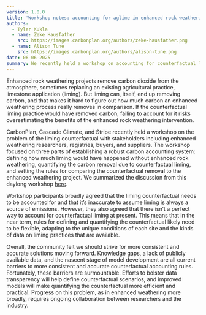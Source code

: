 ```yaml
---
version: 1.0.0
title: 'Workshop notes: accounting for aglime in enhanced rock weathering'
authors:
  - Tyler Kukla
  - name: Zeke Hausfather
    src: https://images.carbonplan.org/authors/zeke-hausfather.png
  - name: Alison Tune
    src: https://images.carbonplan.org/authors/alison-tune.png
date: 06-06-2025
summary: We recently held a workshop on accounting for counterfactual liming in enhanced weathering. Attendees agreed the counterfactual must be considered, but for now there is no single best way to do so.
---
```


Enhanced rock weathering projects remove carbon dioxide from the atmosphere, sometimes replacing an existing agricultural practice, limestone application (liming). But liming can, itself, end up removing carbon, and that makes it hard to figure out how much carbon an enhanced weathering process really removes in comparison. If the counterfactual liming practice would have removed carbon, failing to account for it risks overestimating the benefits of the enhanced rock weathering intervention.

CarbonPlan, Cascade Climate, and Stripe recently held a workshop on the problem of the liming counterfactual with stakeholders including enhanced weathering researchers, registries, buyers, and suppliers. The workshop focused on three parts of establishing a robust carbon accounting system: defining how much liming would have happened without enhanced rock weathering, quantifying the carbon removal due to counterfactual liming, and setting the rules for comparing the counterfactual removal to the enhanced weathering project. We summarized the discussion from this daylong workshop [here](https://files.carbonplan.org/Aglime-Workshop-Report.pdf).

Workshop participants broadly agreed that the liming counterfactual needs to be accounted for and that it’s inaccurate to assume liming is always a source of emissions. However, they also agreed that there isn’t a perfect way to account for counterfactual liming at present. This means that in the near term, rules for defining and quantifying the counterfactual likely need to be flexible, adapting to the unique conditions of each site and the kinds of data on liming practices that are available.

Overall, the community felt we should strive for more consistent and accurate solutions moving forward. Knowledge gaps, a lack of publicly available data, and the nascent stage of model development are all current barriers to more consistent and accurate counterfactual accounting rules. Fortunately, these barriers are surmountable. Efforts to bolster data transparency will help define counterfactual scenarios, and improved models will make quantifying the counterfactual more efficient and practical. Progress on this problem, as in enhanced weathering more broadly, requires ongoing collaboration between researchers and the industry.
